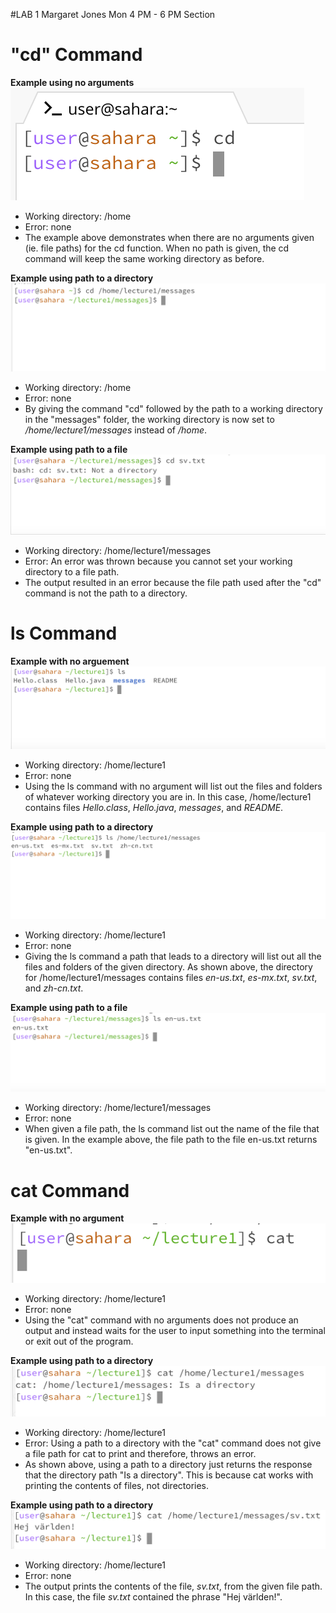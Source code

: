 #LAB 1
Margaret Jones
Mon 4 PM - 6 PM Section

# **"cd" Command** <br />

**Example using no arguments** <br />
![Image](cd_noarg.png)
* Working directory: /home
* Error: none
* The example above demonstrates when there are no arguments given (ie. file paths) for the cd function. When no path is given, the cd command will keep the same working directory as before. 

**Example using path to a directory** <br />
![Image](cd_directory.png)
* Working directory: /home
* Error: none
* By giving the command "cd" followed by the path to a working directory in the "messages" folder, the working directory is now set to */home/lecture1/messages* instead of */home*.

**Example using path to a file** <br />
![Image](cd_file.png)
* Working directory: /home/lecture1/messages
* Error: An error was thrown because you cannot set your working directory to a file path.
* The output resulted in an error because the file path used after the "cd" command is not the path to a directory.

# **ls Command** <br />

**Example with no arguement** <br/>
![Image](ls_noarg.png)
* Working directory: /home/lecture1
* Error: none
* Using the ls command with no argument will list out the files and folders of whatever working directory you are in. In this case, /home/lecture1 contains files *Hello.class*, *Hello.java*, *messages*, and *README*. 

**Example using path to a directory** <br />
![Image](ls_directory.png)
* Working directory: /home/lecture1
* Error: none
* Giving the ls command a path that leads to a directory will list out all the files and folders of the given directory. As shown above, the directory for /home/lecture1/messages contains files *en-us.txt*, *es-mx.txt*, *sv.txt*, and *zh-cn.txt*.

**Example using path to a file** <br />
![Image](ls_file.png)
* Working directory: /home/lecture1/messages
* Error: none
* When given a file path, the ls command list out the name of the file that is given. In the example above, the file path to the file en-us.txt returns "en-us.txt".

# **cat Command** <br />

**Example with no argument** <br />
![Image](cat_noarg.png)
* Working directory: /home/lecture1
* Error: none 
* Using the "cat" command with no arguments does not produce an output and instead waits for the user to input something into the terminal or exit out of the program. 

**Example using path to a directory** <br />
![Image](cat_directory.png)
* Working directory: /home/lecture1
* Error: Using a path to a directory with the "cat" command does not give a file path for cat to print and therefore, throws an error.
* As shown above, using a path to a directory just returns the response that the directory path "Is a directory". This is because cat works with printing the contents of files, not directories.

**Example using path to a directory** <br />
![Image](cat_file.png)
* Working directory: /home/lecture1
* Error: none
* The output prints the contents of the file, *sv.txt*, from the given file path. In this case, the file *sv.txt* contained the phrase "Hej världen!". 

  





